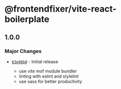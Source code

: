 # @frontendfixer/vite-react-boilerplate

## 1.0.0

### Major Changes

- [`63e96b0`](https://github.com/frontendfixer/vite_react_boilerplate/commit/63e96b0bf11b70dbfa3cc0c3013df7f62e1c0b91) - Initial release

  - use vite mof module bundler
  - linting with eslint and stylelint
  - use sass for better productivity
